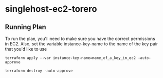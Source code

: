 # singlehost-ec2-torero

## Running Plan

To run the plan, you'll need to make sure you have the correct permissions in EC2.  Also, set the variable instance-key-name to the name of the key pair that you'd like to use

```
terraform apply --var instance-key-name=name_of_a_key_in_ec2 -auto-approve
```

```
terraform destroy -auto-approve
```
